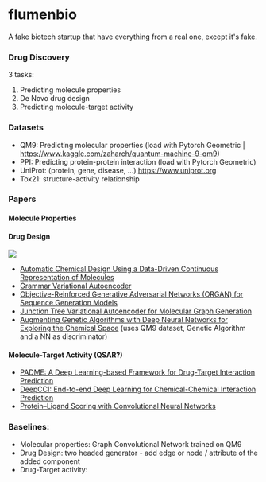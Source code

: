 # flumenbio
A fake biotech startup that have everything from a real one, except it's fake.

### Drug Discovery
3 tasks:

1. Predicting molecule properties
2. De Novo drug design
3. Predicting molecule-target activity

### Datasets
- QM9: Predicting molecular properties (load with Pytorch Geometric | https://www.kaggle.com/zaharch/quantum-machine-9-qm9)
- PPI: Predicting protein-protein interaction (load with Pytorch Geometric)
- UniProt: (protein, gene, disease, ...) https://www.uniprot.org
- Tox21: structure-activity relationship


### Papers

#### Molecule Properties


#### Drug Design
![](https://pocket-image-cache.com//filters:format(jpg):extract_focal()/https%3A%2F%2Fmiro.medium.com%2Fmax%2F1400%2F1*kRVBrKwcxITa8PRJFtyqLg.png)

- [Automatic Chemical Design Using a Data-Driven Continuous Representation of Molecules](https://pubs.acs.org/doi/full/10.1021/acscentsci.7b00572)
- [Grammar Variational Autoencoder](https://arxiv.org/pdf/1703.01925.pdf)
- [Objective-Reinforced Generative Adversarial Networks (ORGAN) for Sequence Generation Models](https://arxiv.org/pdf/1705.10843.pdf)
- [Junction Tree Variational Autoencoder for Molecular Graph Generation](https://arxiv.org/abs/1802.04364)
- [Augmenting Genetic Algorithms with Deep Neural Networks for Exploring the Chemical Space](https://arxiv.org/abs/1909.11655) (uses QM9 dataset, Genetic Algorithm and a NN as discriminator)

#### Molecule-Target Activity (QSAR?)
- [PADME: A Deep Learning-based Framework for Drug-Target Interaction Prediction](https://arxiv.org/abs/1807.09741)
- [DeepCCI: End-to-end Deep Learning for Chemical-Chemical Interaction Prediction](https://arxiv.org/abs/1704.08432)
- [Protein–Ligand Scoring with Convolutional Neural Networks](https://pubs.acs.org/doi/10.1021/acs.jcim.6b00740)


### Baselines:
- Molecular properties: Graph Convolutional Network trained on QM9
- Drug Design: two headed generator - add edge or node / attribute of the added component
- Drug-Target activity: 
